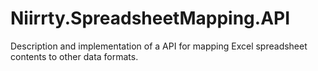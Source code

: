 # Niirrty.SpreadsheetMapping.API
Description and implementation of a API for mapping Excel spreadsheet contents to other data formats.
